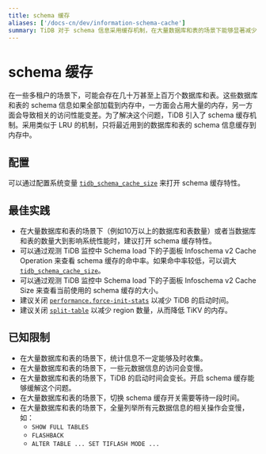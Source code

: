 ```yaml
---
title: schema 缓存
aliases: ['/docs-cn/dev/information-schema-cache']
summary: TiDB 对于 schema 信息采用缓存机制，在大量数据库和表的场景下能够显著减少 schema 信息的内存占用以及提高性能。
---
```


# schema 缓存

在一些多租户的场景下，可能会存在几十万甚至上百万个数据库和表。这些数据库和表的 schema 信息如果全部加载到内存中，一方面会占用大量的内存，另一方面会导致相关的访问性能变差。为了解决这个问题，TiDB 引入了 schema 缓存机制。采用类似于 LRU 的机制，只将最近用到的数据库和表的 schema 信息缓存到内存中。

## 配置

可以通过配置系统变量 [`tidb_schema_cache_size`](/system-variables.md#tidb_schema_cache_size-从-v800-版本开始引入) 来打开 schema 缓存特性。

## 最佳实践

- 在大量数据库和表的场景下（例如10万以上的数据库和表数量）或者当数据库和表的数量大到影响系统性能时，建议打开 schema 缓存特性。
- 可以通过观测 TiDB 监控中 Schema load 下的子面板 Infoschema v2 Cache Operation 来查看 schema 缓存的命中率。如果命中率较低，可以调大 [`tidb_schema_cache_size`](/system-variables.md#tidb_schema_cache_size-从-v800-版本开始引入)。
- 可以通过观测 TiDB 监控中 Schema load 下的子面板 Infoschema v2 Cache Size 来查看当前使用的 schema 缓存的大小。
- 建议关闭 [`performance.force-init-stats`](/tidb-configuration-file.md#force-init-stats-从-v657-和-v710-版本开始引入) 以减少 TiDB 的启动时间。
- 建议关闭 [`split-table`](/tidb-configuration-file.md#split-table) 以减少 region 数量，从而降低 TiKV 的内存。

## 已知限制

- 在大量数据库和表的场景下，统计信息不一定能够及时收集。
- 在大量数据库和表的场景下，一些元数据信息的访问会变慢。
- 在大量数据库和表的场景下，TiDB 的启动时间会变长。开启 schema 缓存能够缓解这个问题。
- 在大量数据库和表的场景下，切换 schema 缓存开关需要等待一段时间。
- 在大量数据库和表的场景下，全量列举所有元数据信息的相关操作会变慢，如：
    - `SHOW FULL TABLES`
    - `FLASHBACK`
    - `ALTER TABLE ... SET TIFLASH MODE ...`
